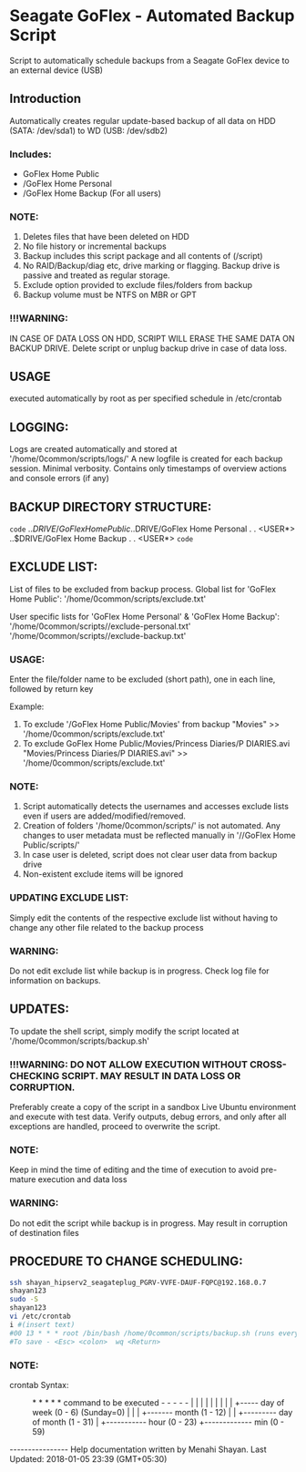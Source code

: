 # Seagate GoFlex - Automated Backup Script
Script to automatically schedule backups from a Seagate GoFlex device to an external device (USB)

## Introduction
Automatically creates regular update-based backup of all data on HDD (SATA: /dev/sda1) to WD (USB: /dev/sdb2)

### Includes:
- GoFlex Home Public
- <user>/GoFlex Home Personal
- <user>/GoFlex Home Backup
(For all users)

### NOTE:
1. Deletes files that have been deleted on HDD
2. No file history or incremental backups
1. Backup includes this script package and all contents of (/script)
1. No RAID/Backup/diag etc, drive marking or flagging. Backup drive is passive and treated as regular storage.
1. Exclude option provided to exclude files/folders from backup
1. Backup volume must be NTFS on MBR or GPT

### !!!WARNING:
IN CASE OF DATA LOSS ON HDD, SCRIPT WILL ERASE THE SAME DATA ON BACKUP DRIVE.
Delete script or unplug backup drive in case of data loss.

## USAGE
executed automatically by root as per specified schedule in /etc/crontab

## LOGGING:

Logs are created automatically and stored at '/home/0common/scripts/logs/'
A new logfile is created for each backup session.
Minimal verbosity. Contains only timestamps of overview actions and console errors (if any)

## BACKUP DIRECTORY STRUCTURE:
`code`
..$DRIVE/GoFlex Home Public
..$DRIVE/GoFlex Home Personal
<USER1>
<USER2>
.
.
<USER*>
..$DRIVE/GoFlex Home Backup
<USER1>
<USER2>
.
.
<USER*>
`code`
## EXCLUDE LIST:

List of files to be excluded from backup process.
Global list for 'GoFlex Home Public': '/home/0common/scripts/exclude.txt'

User specific lists for 'GoFlex Home Personal' & 'GoFlex Home Backup':
'/home/0common/scripts/<user>/exclude-personal.txt'
'/home/0common/scripts/<user>/exclude-backup.txt'

### USAGE:
Enter the file/folder name to be excluded (short path), one in each line, followed by return key

Example:
1. To exclude '/GoFlex Home Public/Movies' from backup
"Movies" >> '/home/0common/scripts/exclude.txt'
2. To exclude GoFlex Home Public/Movies/Princess Diaries/P DIARIES.avi
"Movies/Princess Diaries/P DIARIES.avi" >> '/home/0common/scripts/exclude.txt'

### NOTE:
1. Script automatically detects the usernames and accesses exclude lists even if users are added/modified/removed.
2. Creation of folders '/home/0common/scripts/<user>' is not automated. Any changes to user metadata must be reflected manually in '//GoFlex Home Public/scripts/'
1. In case user is deleted, script does not clear user data from backup drive
1. Non-existent exclude items will be ignored

### UPDATING EXCLUDE LIST:
Simply edit the contents of the respective exclude list without having to change any other file related to the backup process

### WARNING: 
Do not edit exclude list while backup is in progress. Check log file for information on backups.

## UPDATES:
To update the shell script, simply modify the script located at '/home/0common/scripts/backup.sh'

### !!!WARNING: DO NOT ALLOW EXECUTION WITHOUT CROSS-CHECKING SCRIPT. MAY RESULT IN DATA LOSS OR CORRUPTION.
Preferably create a copy of the script in a sandbox Live Ubuntu environment and execute with test data. Verify outputs, debug errors, and only after all exceptions are handled, proceed to overwrite the script.

### NOTE:
Keep in mind the time of editing and the time of execution to avoid pre-mature execution and data loss

### WARNING:
Do not edit the script while backup is in progress. May result in corruption of destination files

## PROCEDURE TO CHANGE SCHEDULING:

```bash
ssh shayan_hipserv2_seagateplug_PGRV-VVFE-DAUF-FQPC@192.168.0.7
shayan123
sudo -S
shayan123
vi /etc/crontab
i #(insert text)
#00 13 * * * root /bin/bash /home/0common/scripts/backup.sh (runs everyday at 13:00)
#To save - <Esc> <colon>  wq <Return>
```

### NOTE:
crontab Syntax:
<dl>
  <dd>
*     *     *   *    *        command to be executed
-     -     -   -    -
|     |     |   |    |
|     |     |   |    +----- day of week (0 - 6) (Sunday=0)
|     |     |   +------- month (1 - 12)
|     |     +--------- day of        month (1 - 31)
|     +----------- hour (0 - 23)
+------------- min (0 - 59)
  </dd>
</dl>
----------------
Help documentation written by Menahi Shayan.
Last Updated: 2018-01-05 23:39 (GMT+05:30)
